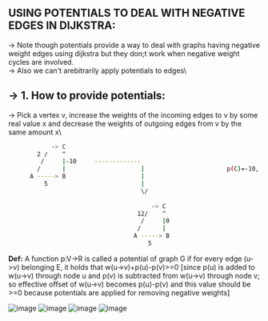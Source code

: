 **USING POTENTIALS TO DEAL WITH NEGATIVE EDGES IN DIJKSTRA:**
--

-> Note though potentials provide a way to deal with graphs having negative weight edges using dijkstra but they don;t work when negative weight cycles are involved.\
-> Also we can't arebitrarily apply potentials to edges\

-> **1. How to provide potentials:**
---

-> Pick a vertex v, increase the weights of the incoming edges to v by some real value x and decrease the weights of outgoing edges from v by the same amount x\
```sh         
            -> C              
        2 /    ^
         /     |-10     ------------- 
        /      |                     |                       p(C)=-10, p(A)=0, p(B)=0
      A -----> B                     |
          5                          |
                                     \/
                                     
                                        -> C
                                    12/    ^
                                     /     |0
                                    /      |
                                   A -----> B
                                       5
```

**Def:** A function p:V->R is called a potential of graph G if for every edge (u->v) belonging E, it holds that w(u->v)+p(u)-p(v)>=0 [since p(u) is added to w(u->v) through node u and p(v) is subtracted from w(u->v) through node v; so effective offset of w(u->v) becomes p(u)-p(v) and this value should be >=0 because potentials are applied for removing negative weights]

![image](https://user-images.githubusercontent.com/94597499/149729266-1f518fa4-0582-400b-a052-71675f179d1c.png)
![image](https://user-images.githubusercontent.com/94597499/149729421-6eeb01a7-be03-44ff-a63a-e037c615319d.png)
![image](https://user-images.githubusercontent.com/94597499/149729488-9059f461-010e-43ba-8530-df05c4b36ffa.png)
![image](https://user-images.githubusercontent.com/94597499/149729626-6eb93866-d814-494f-bd52-4da2c4fa3c07.png)
